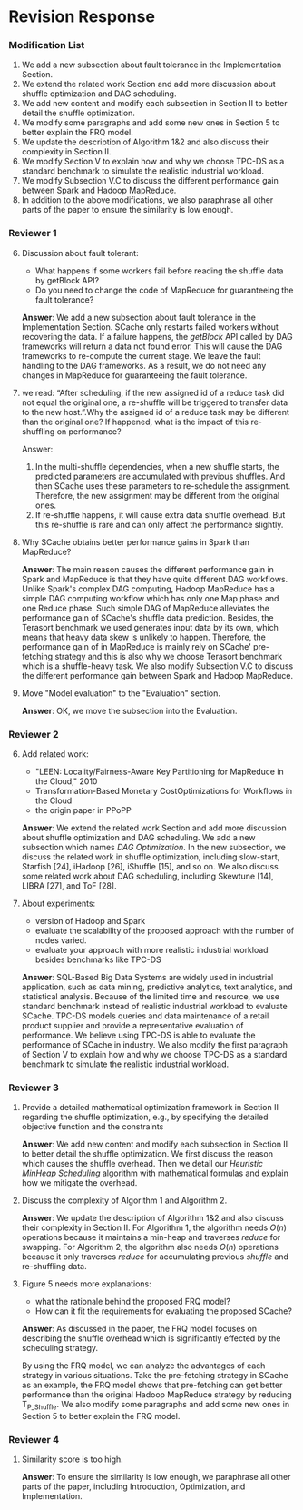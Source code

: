 # Revision Response

### Modification List

1. We add a new subsection about fault tolerance in the Implementation Section.
2. We extend the related work Section and add more discussion about shuffle optimization and DAG scheduling.
3. We add new content and modify each subsection in Section II to better detail the shuffle optimization.
4. We modify some paragraphs and add some new ones in Section 5 to better explain the FRQ model.
5. We update the description of Algorithm 1&2 and also discuss their complexity in Section II.
6. We modify Section V to explain how and why we choose TPC-DS as a standard benchmark to simulate the realistic industrial workload.
7. We modify Subsection V.C to discuss the different performance gain between Spark and Hadoop MapReduce.
8. In addition to the above modifications, we also paraphrase all other parts of the paper to ensure the similarity is low enough.

### Reviewer 1

6. Discussion about fault tolerant:
   - What happens if some workers fail before reading the shuffle data by getBlock API?
   - Do you need to change the code of MapReduce for guaranteeing the fault tolerance?

    **Answer**: We add a new subsection about fault tolerance in the Implementation Section.
    SCache only restarts failed workers without recovering the data.
    If a failure happens, the $getBlock$ API called by DAG frameworks  will return a data not found error. This will cause the DAG frameworks to re-compute the current stage.
    We leave the fault handling to the DAG frameworks.
    As a result, we do not need any changes in MapReduce for guaranteeing the fault tolerance.

7. we read: “After scheduling, if the new assigned id of a reduce task did not equal the original one, a re-shuffle will be triggered to transfer data to the new host.”.Why the assigned id of a reduce task may be different than the original one? If happened, what is the impact of this re-shuffling on performance?

    Answer: 
    1. In the multi-shuffle dependencies, when a new shuffle starts, the predicted parameters are accumulated with previous shuffles. And then SCache uses these parameters to re-schedule the assignment. Therefore, the new assignment may be different from the original ones.
    2. If re-shuffle happens, it will cause extra data shuffle overhead. But this re-shuffle is rare and can only affect the performance slightly.
    <!-- **Answer**: 1.在多轮shuffle的情况下，每当预测完新的shuffle数据分布，新的预测会与先前的结果叠加，算法会重新进行计算。因此有可能出现原本分配的结果不同。
    2.如果re-shuffle发生会产生额外网络开销用于重新传输数据，但是这种情况出现几率很低，我们认为并不会影响整体性能，在实际benchmark实验结果中也没有看到平凡re-shuffle造成的额外网络开销。 -->

8. Why SCache obtains better performance gains in Spark than MapReduce?

    <!-- different workflow and benchmarks -->
    **Answer**:
    The main reason causes the different performance gain in Spark and MapReduce is that they have quite different DAG workflows.
    Unlike Spark's complex DAG computing, Hadoop MapReduce has a simple DAG computing workflow which has only one Map phase and one Reduce phase.
    Such simple DAG of MapReduce alleviates the performance gain of SCache's shuffle data prediction.
    Besides, the Terasort benchmark we used generates input data by its own, which means that heavy data skew is unlikely to happen. 
    Therefore, the performance gain of in MapReduce is mainly rely on SCache' pre-fetching strategy and this is also why we choose Terasort benchmark which is a shuffle-heavy task.
    We also modify Subsection V.C to discuss the different performance gain between Spark and Hadoop MapReduce.
    <!-- **Answer**: (较难回答)*根本原因是因为Hadoop实验时的优化在pre-shuffle的数据没有放在Memory，而是放在disk，所以效果没那么明显，只体现了pre-shuffle的优化。而Spark的实验中shuffle数据是in-memory，所以省去了disk读，实验结果不仅体现了pre-shuffle，还体现了in-memory的优化。* -->

9. Move "Model evaluation" to the "Evaluation" section.

    **Answer**: OK, we move the subsection into the Evaluation.

### Reviewer 2

6. Add related work:
   - "LEEN: Locality/Fairness-Aware Key Partitioning for MapReduce in the Cloud," 2010
   - Transformation-Based Monetary CostOptimizations for Workflows in the Cloud
   - the origin paper in PPoPP

    **Answer**: We extend the related work Section and add more discussion about shuffle optimization and DAG scheduling.
    We add a new subsection which names _DAG Optimization_.
    In the new subsection, we discuss the related work in shuffle optimization, including slow-start, Starfish [24], iHadoop [26], iShuffle [15], and so on.
    We also discuss some related work about DAG scheduling, including Skewtune [14], LIBRA [27], and ToF [28].

7. About experiments:
   - version of Hadoop and Spark
   - evaluate the scalability of the proposed approach with the number of nodes varied.
   - evaluate your approach with more realistic industrial workload besides benchmarks like TPC-DS

    <!-- big data in industry -> TPC family -> we choose DS -> we believe  -->
    <!-- In industry, big data technologies are widely used on these systems, such as data mining, predictive analytics, text analytics, and statistical analysis. -->
    **Answer**: 
    SQL-Based Big Data Systems are widely used in industrial application, such as data mining, predictive analytics, text analytics, and statistical analysis.
    Because of the limited time and resource, we use standard benchmark instead of realistic industrial workload to evaluate SCache.
    TPC-DS models queries and data maintenance of a retail product supplier and provide a representative evaluation of performance.
    We believe using TPC-DS is able to evaluate the performance of SCache in industry.
    We also modify the first paragraph of Section V to explain how and why we choose TPC-DS as a standard benchmark to simulate the realistic industrial workload.

### Reviewer 3

1. Provide a detailed mathematical optimization framework in Section II regarding the shuffle optimization, e.g., by specifying the detailed objective function and the constraints

    **Answer**: We add new content and modify each subsection in Section II to better detail the shuffle optimization. We first discuss the reason which causes the shuffle overhead.
    Then we detail our _Heuristic MinHeap Scheduling_ algorithm with mathematical formulas and explain how we mitigate the overhead.
    <!-- We propose the _Heuristic MinHeap Scheduling_ algorithm to predict shuffle and do pre-scheduling. -->
    <!-- Then we present how we use proposed methodologies to mitigate the overhead. -->
    <!-- , so that gain the optimization. -->

2. Discuss the complexity of Algorithm 1 and Algorithm 2.

    **Answer**: We update the description of Algorithm 1&2 and also discuss their complexity in Section II. 
    For Algorithm 1, the algorithm needs $O(n)$ operations because it maintains a min-heap and traverses $reduce$ for swapping.
    For Algorithm 2, the algorithm also needs $O(n)$ operations because it only traverses $reduce$ for accumulating previous $shuffle$ and re-shuffling data.

3. Figure 5 needs more explanations:
   - what the rationale behind the proposed FRQ model?
   - How can it fit the requirements for evaluating the proposed SCache?

   **Answer**: As discussed in the paper, the FRQ model focuses on describing the shuffle overhead which is significantly effected by the scheduling strategy.
   <!-- This overhead not only depends on the input data size, computation speed and other parameters but also on which scheduling strategy it takes. -->
   By using the FRQ model, we can analyze the advantages of each strategy in various situations.
   Take the pre-fetching strategy in SCache as an example, the FRQ model shows that pre-fetching can get better performance than the original Hadoop MapReduce strategy by reducing T<sub>P_Shuffle</sub>.
   We also modify some paragraphs and add some new ones in Section 5 to better explain the FRQ model.

### Reviewer 4

1. Similarity score is too high.

     **Answer**: To ensure the similarity is low enough, we paraphrase all other parts of the paper, including Introduction, Optimization, and Implementation.
